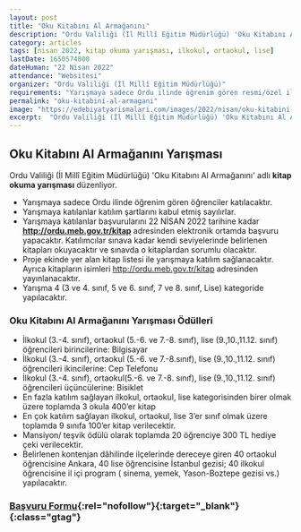 ```yaml
---
layout: post
title: "Oku Kitabını Al Armağanını"
description: "Ordu Valiliği (İl Millî Eğitim Müdürlüğü) 'Oku Kitabını Al Armağanını' adlı kitap okuma yarışması düzenliyor."
category: articles
tags: [nisan 2022, kitap okuma yarışması, ilkokul, ortaokul, lise]
lastDate: 1650574800
dateHuman: "22 Nisan 2022"
attendance: "Websitesi"
organizer: "Ordu Valiliği (İl Millî Eğitim Müdürlüğü)"
requirements: "Yarışmaya sadece Ordu ilinde öğrenim gören resmi/özel ilkokul, ortaokul, lise öğrencileri katılabilir."
permalink: "oku-kitabini-al-armagani"
image: "https://edebiyatyarismalari.com/images/2022/nisan/oku-kitabini-al-armagani.jpg"
excerpt:  "Ordu Valiliği (İl Millî Eğitim Müdürlüğü) 'Oku Kitabını Al Armağanını' adlı <strong> kitap okuma yarışması </strong> düzenliyor."
---
```


## Oku Kitabını Al Armağanını Yarışması
Ordu Valiliği (İl Millî Eğitim Müdürlüğü) 'Oku Kitabını Al Armağanını' adlı **kitap okuma yarışması** düzenliyor.

- Yarışmaya sadece Ordu ilinde öğrenim gören öğrenciler katılacaktır.
- Yarışmaya katılanlar katılım şartlarını kabul etmiş sayılırlar.
- Yarışmaya katılanlar başvurularını 22 NİSAN 2022 tarihine kadar **http://ordu.meb.gov.tr/kitap** adresinden elektronik ortamda başvuru yapacaktır. Katılımcılar sınava kadar kendi seviyelerinde belirlenen kitapları okuyacaktır ve sınavda o kitaplardan sorumlu olacaktır.
- Proje ekinde yer alan kitap listesi ile yarışmaya katılım sağlanacaktır. Ayrıca kitapların isimleri http://ordu.meb.gov.tr/kitap adresinden yayınlanacaktır.
- Yarışma 4 (3 ve 4. sınıf, 5 ve 6. sınıf, 7 ve 8. sınıf, Lise) kategoride yapılacaktır.


### Oku Kitabını Al Armağanını Yarışması Ödülleri
- İlkokul (3.-4. sınıf), ortaokul (5.-6. ve 7.-8. sınıf), lise (9.,10.,11.12. sınıf) öğrencileri birincilerine: Bilgisayar
- İlkokul (3.-4. sınıf), ortaokul (5.-6. ve 7.-8.sınıf), lise (9.,10.,11.12. sınıf) öğrencileri ikincilerine: Cep Telefonu
- İlkokul (3.-4. sınıf), ortaokul(5.-6. ve 7.-8. sınıf), lise (9.,10.,11.12. sınıf) öğrencileri üçüncülerine: Bisiklet
- En fazla katılım sağlayan ilkokul, ortaokul, lise kategorisinden birer olmak üzere toplamda 3 okula 400’er kitap
- En çok katılım sağlayan ilkokul, ortaokul, lise 3’er sınıf olmak üzere toplamda 9 sınıfa 100’er kitap verilecektir.
- Mansiyon/ teşvik ödülü olarak toplamda 20 öğrenciye 300 TL hediye çeki verilecektir.
- Belirlenen kontenjan dâhilinde ilçelerinde dereceye giren 40 ortaokul öğrencisine Ankara, 40 lise öğrencisine İstanbul gezisi; 40 ilkokul öğrencisine il içi program ( sinema, yemek, Yason-Boztepe gezisi vs.) yapılacaktır.


### [Başvuru Formu](http://ordu.meb.gov.tr/kitap/?ref=edebiyatyarismalari.com){:rel="nofollow"}{:target="_blank"}{:class="gtag"}



